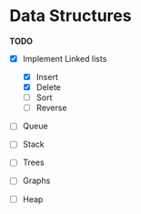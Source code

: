 # Data Structures

**TODO**
- [x] Implement Linked lists
  - [x] Insert
  - [x] Delete
  - [ ] Sort
  - [ ] Reverse

- [ ] Queue

- [ ] Stack

- [ ] Trees

- [ ] Graphs

- [ ] Heap
